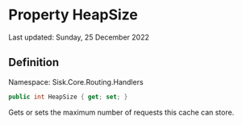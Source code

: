 # Property HeapSize
Last updated: Sunday, 25 December 2022

## Definition
Namespace: Sisk.Core.Routing.Handlers

```csharp
public int HeapSize { get; set; }
```

Gets or sets the maximum number of requests this cache can store.

